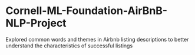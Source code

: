 # Cornell-ML-Foundation-AirBnB-NLP-Project
Explored common words and themes in Airbnb listing descriptions to better understand the characteristics of successful listings
